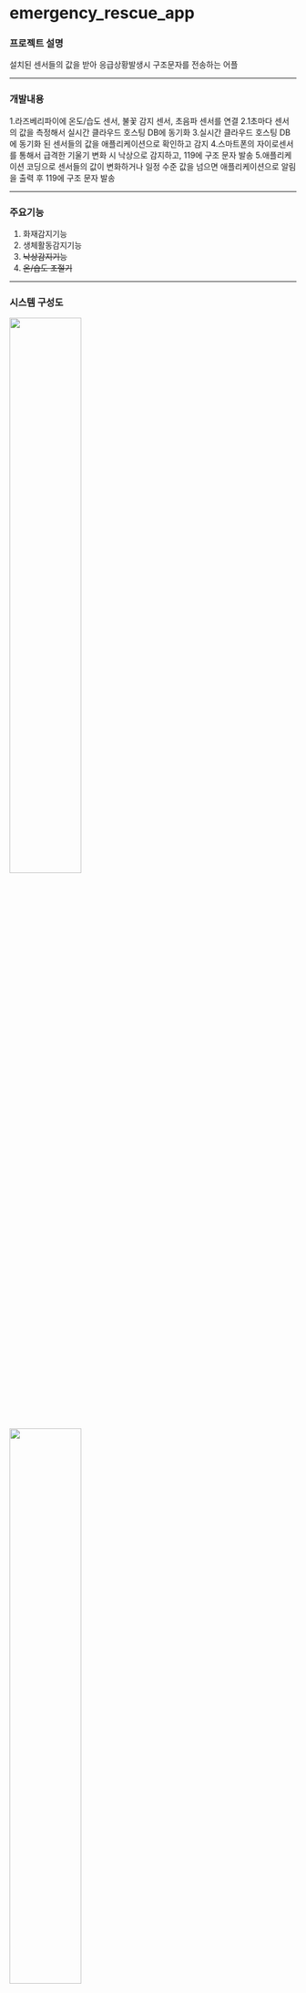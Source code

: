 # emergency_rescue_app

### 프로젝트 설명
설치된 센서들의 값을 받아 응급상황발생시 구조문자를 전송하는 어플

***

### 개발내용
1.라즈베리파이에 온도/습도 센서, 불꽃 감지 센서, 초음파 센서를 연결
2.1초마다 센서의 값을 측정해서 실시간 클라우드 호스팅 DB에 동기화
3.실시간 클라우드 호스팅 DB에 동기화 된 센서들의 값을 애플리케이션으로 확인하고 감지
4.스마트폰의 자이로센서를 통해서 급격한 기울기 변화 시 낙상으로 감지하고, 119에 구조 문자 발송
5.애플리케이션 코딩으로 센서들의 값이 변화하거나 일정 수준 값을 넘으면 애플리케이션으로 알림을 출력 후 119에 구조 문자 발송

***

### 주요기능
1. 화재감지기능
2. 생체활동감지기능
3. ~~낙상감지기능~~ 
4. ~~온/습도 조절기~~ 

***

### 시스템 구성도
<img src = "https://user-images.githubusercontent.com/84118571/209464180-a4888b0b-176f-4f56-b5a4-f5e4a8718c45.png" width="50%" height="50%">
<img src = "https://user-images.githubusercontent.com/84118571/209464196-8aaad86a-7803-4780-9b70-9e8469c19337.png" width="50%" height="50%">
<img src = "https://user-images.githubusercontent.com/84118571/209464202-3a1ab093-ddf4-4024-9a3e-cea167ccfb10.png" width="50%" height="50%">

***

### DB구성
<img src = "https://user-images.githubusercontent.com/84118571/209464684-f041f0ff-f103-4a83-be5a-ee29d815f8bb.png" width="50%" height="50%">
NoSql Firebase 실시간DB

***

### 모듈 구성

<img src = "https://user-images.githubusercontent.com/84118571/209464590-120a4c99-e4b0-4428-940e-2187fffa5915.png" width="50%" height="50%">
라즈베리파이3b+, 온/습도센서, 화재감지센서, 초음파센서

***

### 어플 내용

<img src = "https://user-images.githubusercontent.com/84118571/209464764-9f011d47-9ae9-4251-a5a3-c0625d96d9df.png" width="50%" height="50%">
센서들의 값을 확인 후 응급상황일 시, 자동으로 문자발송여부알림창 출력후, 30초간 미입력시 자동 구조문자발송


<img src = "https://user-images.githubusercontent.com/84118571/209464842-90160fbf-d6b9-439a-bd2f-253da46e1553.png" width="50%" height="50%">
구조문자를 보낼 연락처를 DB에 등록 및 수정,삭제


<img src = "https://user-images.githubusercontent.com/84118571/209464960-ba029a86-1295-4693-8516-a6f145668b39.png" width="50%" height="50%">
카카오주소API로 집위치 검색 및 등록,수정

***

### 개발환경
환경: 우분투, 윈도우11 \n
언어 : python, Java \n
툴 : 안드로이드스튜디오

### 담당역할 및 성과
어플 제작 및 센서연결
